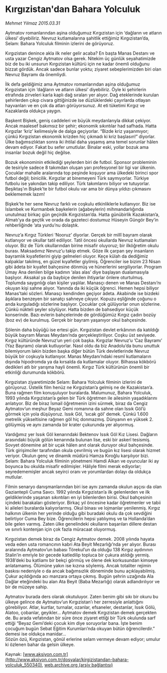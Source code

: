 # Kırgızistan'dan Bahara Yolculuk

*Mehmet Yılmaz 2015.03.31*

<div class="pNewsDetailMainContent" itemprop="articleBody">
 <p>
  Aytmatov romanlarından aşina olduğumuz Kırgızistan için ‘dağların ve atların ülkesi’ diyebiliriz. Nevruz kutlamalarına şahitlik ettiğimiz Kırgızistan’da, Selam: Bahara Yolculuk filminin izlerini de görüyoruz.
 </p>
 <p>
  Kırgızistan denince akla ilk neler gelir acaba? En başta Manas Destanı ve usta yazar Cengiz Aytmatov olsa gerek. Nitekim üç günlük seyahatimizde biz de bu iki unsurun Kırgızistan kültürü için ne kadar önemli olduğunu bizzat gördük. Ancak sadece bunlar yoktu; ziyaret sebeplerimizden biri olan Nevruz Bayramı da önemliydi.
 </p>
 <p>
  İlk defa geldiğimiz ama Aytmatov romanlarından aşina olduğumuz Kırgızistan için ‘dağların ve atların ülkesi’ diyebiliriz. Öyle ki şehirlerin etrafında zirveleri karla kaplı dağ sıraları yer alıyor. Dağ eteklerinde kurulan şehirlerden çıkıp civara gittiğinizde ise düzlüklerdeki çayırlarda otlayan hayvanları ve en çok da atları görüyorsunuz. At eti tüketimi Kırgız ve Kazaklarda oldukça yaygın.
 </p>
 <p>
  Başkent Bişkek, geniş caddeleri ve büyük meydanlarıyla dikkat çekiyor. Ancak maalesef bakımsız bir şehir; ekonomik sıkıntılar had safhada. Hatta Kırgızlar ‘kriz’ kelimesiyle de dalga geçiyorlar. “Bizde kriz yaşanmıyor; çünkü Kırgızistan ekonomik krizden hiç çıkmadı ki kriz başlasın!” diyorlar. Ülke bağımsızlıktan sonra iki ihtilal daha yaşamış ama temel sorunlar hâlen devam ediyor. Fakat bu sefer umutlular. Binalar eski, yollar bozuk ama insanlar bozuk değil hiç değilse.
 </p>
 <p>
  Bozuk ekonominin etkilediği şeylerden biri de futbol. Sponsor probleminin de tesiriyle sadece 8 takımdan oluşan yarı profesyonel bir ligi var ülkenin. Çocuklar mahalle aralarında top peşinde koşuyor ama ülkedeki birinci spor futbol değil; binicilik. Kırgızlar at binemeyeni Türk saymıyorlar. Türkiye futbolu ise yakından takip ediliyor. Türk takımlarını biliyor ve tutuyorlar. Beşiktaş’ın Bişkek’te bir futbol okulu var ama bir dünya yıldızı çıkmasını beklememek lazım!
 </p>
 <p>
  Bişkek’te her sene Nevruz farklı ve coşkulu etkinliklerle kutlanıyor. Biz ise İslambek ve Kurmanbek baykelerin (ağabeylerin) mihmandarlığında unutulmaz birkaç gün geçirdik Kırgızistan’da. Hatta günübirlik Kazakistan’a, Almatı’ya da geçtik ve orada da gazeteci dostumuz Hüseyin Güngör Bey’in rehberliğinde ‘ata yurdu’nu dolaştık.
 </p>
 <p>
  Nevruz’a Kırgız Türkleri ‘Nooruz’ diyorlar. Gerçek bir millî bayram olarak kutlanıyor ve okullar tatil ediliyor. Tatil öncesi okullarda Nevruz kutlamaları oluyor. Biz de Türk okullarından birine misafir oluyoruz; bir ilköğretim okulu burası. Maksadımız Nevruz’u takip etmek. Göze ilk çarpan şey insanların bayramlık kıyafetlerini giyip gelmeleri oluyor. Keçe külah da dediğimiz kalpaklar takılmış, en güzel kıyafetler giyilmiş. Öğrenciler ise bizim 23 Nisan gibi âdeta bir kıyafet bahçesine dönmüş ve hünerlerini sergiliyorlar. Program Umay Ana denilen bilge kadının ‘alas alas’ diye başlayan dualamasıyla başlıyor. Aksakal ya da baybiçe denilen ihtiyarlar önlere oturtulmuş. Toplumda saygınlığı olan kişiler yaşlılar. Manasçı denen ve Manas Destanı’nı okuyan kişi sahne alıyor. Yanında da iki küçük öğrenci. Hemen hepsi biliyor Manas’taki sözleri. Manasçı kendinden geçiyor âdeta. Akabinde ise bizdeki âşıklara benzeyen bir sanatçı sahneye çıkıyor. Kopuzu eşliğinde çoğunu o anda kurguladığı sözlerine başlıyor. Çocuklar çok gülüyorlar onun sözlerine. Çünkü nükteli şeyler söylüyor. Hatta bizden de bahsediyor küçük konserinde. Bazı evlerin bahçelerinde de gördüğümüz Kırgız çadırı bozüy (boz ev) de kurulmuş. Gerçek bir bayram yaşanıyor okul bahçesinde.
 </p>
 <p>
  Şölenin daha büyüğü ise ertesi gün. Kırgızistan devlet erkânının da katıldığı büyük bayram Manas Meydanı’nda gerçekleştiriliyor. Coşku üst seviyede. Kırgız kültüründe Nevruz’un yeri çok başka. Kırgızlar Nevruz’u ‘Caz Bayramı’ (Yaz Bayramı) olarak kutluyorlar. Nasıl oldu da biz Anadolu’da bunu unuttuk bilemiyorum lakin bizden başka diğer bütün Türk devletlerinde Nevruz büyük bir coşkuyla kutlanıyor. Manas Meydanı’ndaki resmî kutlamaların dışında hipodromda ya da kırsalda da kutlamalar oluyor. Bilhassa kökbörü dedikleri atlı bir yarışma hayli önemli. Kırgız Türk kültürünün önemli bir etkinliği durumunda kökbörü.
 </p>
 <p>
  Kırgızistan ziyaretimizde Selam: Bahara Yolculuk filminin izlerini de görüyoruz. Üstelik film henüz ne Kırgızistan’a gelmiş ne de Kazakistan’a. Buna rağmen film konuşuluyor buralarda. Malumunuz, Bahara Yolculuk, 1993 yılında Kırgızistan’a gelen bir Türk öğretmen ile ailesinin yaşadıklarını anlatıyor. Biz de biraz İsmail öğretmenin izini sürmek, biraz da Cengiz Aytmatov’un meşhur Beyaz Gemi romanına da sahne olan Issık Göl’ü görmek için yola düşüyoruz. Issık Göl, ‘sıcak göl’ demek. Çünkü 1.600 metrelik yükseltisine rağmen göl hiç donmazmış. Dünyanın en yüksek 2. gölüymüş ve aynı zamanda bir krater çukurunda yer alıyormuş.
 </p>
 <p>
  Vardığımız yer Issık Göl kenarındaki Bektenov Issık Göl Kız Lisesi. Dağların arasındaki büyük gölün kenarında bulunan lise, eski bir askerî tesismiş. Sovyet dönemine ait bir uçak hâlen anıt olarak duruyor okul bahçesinde. Türk girişimciler tarafından okula çevrilmiş ve bugün kız lisesi olarak hizmet veriyor. Okulun genç ve dinamik müdürü Hamza Kıroğlu karşılıyor bizi. Selam: Bahara Yolculuk filminin yönetmeni Hamdi Alkan ve oyuncular iki ay boyunca bu okulda misafir edilmişler. Hâliyle filmi merak ediyorlar; seyredememişler ancak seyirci oranı ve yorumlardan dolayı da oldukça mutlular.
 </p>
 <p>
  Filmin senaryo danışmanlarından biri ise aynı zamanda okulun aşçısı da olan Gaziantepli Cuma Savcı. 1992 yılında Kırgızistan’a ilk gelenlerden ve ilk geldiklerinde yaşanan sıkıntıları en iyi bilenlerden birisi. Okul bahçesinin içindeki barakaları gösteriyor. Birkaç yıl öncesine kadar öğretmenler ve tabii ki aileleri buralarda kalıyorlarmış. Okul binası ve lojmanlar yenilenmiş. Kırgız halkının ülkenin her yerinde olduğu gibi buradaki okulu da çok sevdiğini belirtiyor Cuma Bey bize. Öğrencilerin hepsi yatılıymış ve ta Hollanda’dan bile gelen varmış. Zaten ülke genelindeki okulların başarıları dillere destan ve sınırlı kontenjan için çok fazla müracaat oluyormuş.
 </p>
 <p>
  Kırgızistan demek biraz da Cengiz Aytmatov demek. 2008 yılında hayata veda eden usta romancının kabri Ata Beyit Mezarlığı’nda yer alıyor. Burası aralarında Aytmatov’un babası Törekul’un da olduğu 138 Kırgız aydınının Stalin’in emriyle bir gecede katledilip topluca bir çukura atıldığı yermiş. 1938’deki bu katliamı bir bekçi görmüş ve ölene dek korkusundan kimseye anlatamamış. Ölümüne yakın ise kızına söylemiş. Ancak totaliter rejimin baskısı nedeniyle o da ancak bağımsızlık döneminde bunu açıklayabilmiş. Çukur açıldığında acı manzara ortaya çıkmış. Bugün şehrin uzağında Ala Dağlar eteğindeki bu alan Ata Beyit (Baba Mezarlığı) olarak adlandırılıyor ve bir de müzeye sahip.
 </p>
 <p>
  Aytmatov burada ders olarak okutuluyor. Zaten benim gibi sıkı bir okuru bu ülkeye gelince de Aytmatov’un Kırgızistan’ı her zerresiyle anlattığını görebiliyor. Atlar, kurtlar, turnalar, ozanlar, efsaneler, destanlar, Issık Gölü, Alatoo, çobanlar, geyikler… Aytmatov demek Kırgızistan demek gerçekten de. Bu arada vefatından bir süre önce ziyaret ettiği bir Türk okulunda sarf ettiği “Beyaz Gemi’deki çocuk kim diye soruyorlar bana. İşte benim çocuğum bugün Sebat Eğitim Kurumları’nda okuyan bütün öğrencilerdir.” demesi ise oldukça manidar…
  <br>
   Sözün özü, Kırgızistan, gönül erlerine selam vermeye devam ediyor; umulur ki özlenen bahar da gelsin ülkeye.
  </br>
 </p>
</div>


Kaynak: [www.aksiyon.com.tr](http://www.aksiyon.com.tr/dosyalar/kirgizistandan-bahara-yolculuk_550340), [web.archive.org (arşiv bağlantısı)](http://web.archive.org/web/20150405070158/http://www.aksiyon.com.tr/dosyalar/kirgizistandan-bahara-yolculuk_550340)
